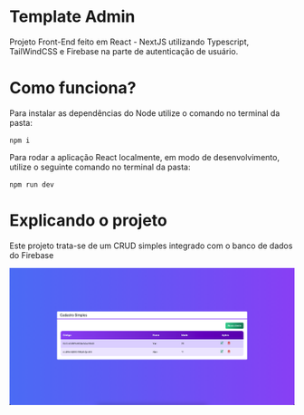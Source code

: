 # Template Admin

Projeto Front-End feito em React - NextJS utilizando Typescript, TailWindCSS e Firebase na parte de autenticação de usuário.

# Como funciona?

Para instalar as dependências do Node utilize o comando no terminal da pasta:
```
npm i
```

Para rodar a aplicação React localmente, em modo de desenvolvimento, utilize o seguinte comando no terminal da pasta:
```
npm run dev
```

# Explicando o projeto

Este projeto trata-se de um CRUD simples integrado com o banco de dados do Firebase 


![Imagem-aplicacao1](./public/images/img-app1.png)

